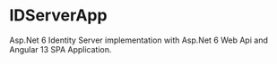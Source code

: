 # IDServerApp

Asp.Net 6  Identity Server implementation with Asp.Net 6 Web Api and Angular 13 SPA Application.
